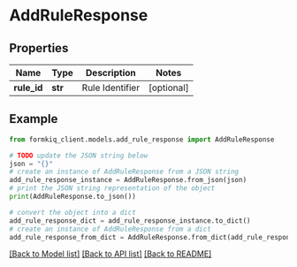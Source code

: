 # AddRuleResponse


## Properties

Name | Type | Description | Notes
------------ | ------------- | ------------- | -------------
**rule_id** | **str** | Rule Identifier | [optional] 

## Example

```python
from formkiq_client.models.add_rule_response import AddRuleResponse

# TODO update the JSON string below
json = "{}"
# create an instance of AddRuleResponse from a JSON string
add_rule_response_instance = AddRuleResponse.from_json(json)
# print the JSON string representation of the object
print(AddRuleResponse.to_json())

# convert the object into a dict
add_rule_response_dict = add_rule_response_instance.to_dict()
# create an instance of AddRuleResponse from a dict
add_rule_response_from_dict = AddRuleResponse.from_dict(add_rule_response_dict)
```
[[Back to Model list]](../README.md#documentation-for-models) [[Back to API list]](../README.md#documentation-for-api-endpoints) [[Back to README]](../README.md)


